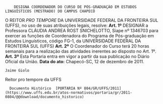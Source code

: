         DESIGNA COORDENADOR DO CURSO DE PÓS-GRADUAÇÃO EM ESTUDOS LINGUÍSTICOS (MESTRADO) DO CAMPUS CHAPECÓ  

 O REITOR *PRO TEMPORE*  DA UNIVERSIDADE FEDERAL DA FRONTEIRA SUL (UFFS), no uso de suas atribuições legais, resolve:   **Art. 1º**  DESIGNAR a Professora CLÁUDIA ANDREA ROST SNICHELOTTO, Siape nº 1346703 para exercer as funções de Coordenadora do Programa de Pós-graduação em Estudos Linguísticos, código FG-1, da UNIVERSIDADE FEDERAL DA FRONTEIRA SUL (UFFS)   **Art. 2º**  O Coordenador do Curso terá 20 horas semanais para a realização das atividades inerentes ao disposto no Art. 1º.   **Art. 3º**  Esta Portaria entra em vigor a partir da sua publicação no Diário Oficial da União.        **Data do ato:** Chapecó-SC, 12 de dezembro de 2011.   
 

    Jaime Giolo    
 Reitor pro tempore da UFFS 

      Documento Histórico  [PORTARIA Nº 804/GR/UFFS/2011](https://www.uffs.edu.br/atos-normativos/portaria/gr/2011-0804/@@download/documento_historico)     
      